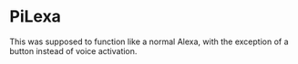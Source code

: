 # PiLexa
This was supposed to function like a normal Alexa, with the exception of a button instead of voice activation. 

